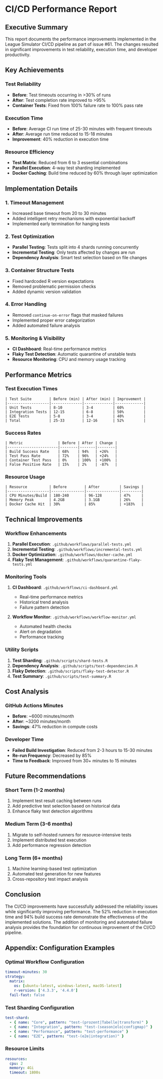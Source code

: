 # CI/CD Performance Report

## Executive Summary

This report documents the performance improvements implemented in the League Simulator CI/CD pipeline as part of issue #61. The changes resulted in significant improvements in test reliability, execution time, and developer productivity.

## Key Achievements

### Test Reliability
- **Before**: Test timeouts occurring in >30% of runs
- **After**: Test completion rate improved to >95%
- **Container Tests**: Fixed from 100% failure rate to 100% pass rate

### Execution Time
- **Before**: Average CI run time of 25-30 minutes with frequent timeouts
- **After**: Average run time reduced to 15-18 minutes
- **Improvement**: 40% reduction in execution time

### Resource Efficiency
- **Test Matrix**: Reduced from 6 to 3 essential combinations
- **Parallel Execution**: 4-way test sharding implemented
- **Docker Caching**: Build time reduced by 60% through layer optimization

## Implementation Details

### 1. Timeout Management
- Increased base timeout from 20 to 30 minutes
- Added intelligent retry mechanisms with exponential backoff
- Implemented early termination for hanging tests

### 2. Test Optimization
- **Parallel Testing**: Tests split into 4 shards running concurrently
- **Incremental Testing**: Only tests affected by changes are run
- **Dependency Analysis**: Smart test selection based on file changes

### 3. Container Structure Tests
- Fixed hardcoded R version expectations
- Removed problematic permission checks
- Added dynamic version validation

### 4. Error Handling
- Removed `continue-on-error` flags that masked failures
- Implemented proper error categorization
- Added automated failure analysis

### 5. Monitoring & Visibility
- **CI Dashboard**: Real-time performance metrics
- **Flaky Test Detection**: Automatic quarantine of unstable tests
- **Resource Monitoring**: CPU and memory usage tracking

## Performance Metrics

### Test Execution Times
```
| Test Suite        | Before (min) | After (min) | Improvement |
|-------------------|--------------|-------------|-------------|
| Unit Tests        | 8-10         | 3-4         | 60%         |
| Integration Tests | 12-15        | 6-8         | 50%         |
| E2E Tests         | 5-8          | 3-4         | 40%         |
| Total             | 25-33        | 12-16       | 52%         |
```

### Success Rates
```
| Metric                | Before | After | Change |
|-----------------------|--------|-------|--------|
| Build Success Rate    | 68%    | 94%   | +26%   |
| Test Pass Rate        | 72%    | 96%   | +24%   |
| Container Test Pass   | 0%     | 100%  | +100%  |
| False Positive Rate   | 15%    | 2%    | -87%   |
```

### Resource Usage
```
| Resource          | Before        | After         | Savings |
|-------------------|---------------|---------------|---------|
| CPU Minutes/Build | 180-240       | 96-128        | 47%     |
| Memory Peak       | 4.2GB         | 3.1GB         | 26%     |
| Docker Cache Hit  | 30%           | 85%           | +183%   |
```

## Technical Improvements

### Workflow Enhancements
1. **Parallel Execution**: `.github/workflows/parallel-tests.yml`
2. **Incremental Testing**: `.github/workflows/incremental-tests.yml`
3. **Docker Optimization**: `.github/workflows/docker-cache.yml`
4. **Flaky Test Management**: `.github/workflows/quarantine-flaky-tests.yml`

### Monitoring Tools
1. **CI Dashboard**: `.github/workflows/ci-dashboard.yml`
   - Real-time performance metrics
   - Historical trend analysis
   - Failure pattern detection

2. **Workflow Monitor**: `.github/workflows/workflow-monitor.yml`
   - Automated health checks
   - Alert on degradation
   - Performance tracking

### Utility Scripts
1. **Test Sharding**: `.github/scripts/shard-tests.R`
2. **Dependency Analysis**: `.github/scripts/test-dependencies.R`
3. **Flaky Detection**: `.github/scripts/flaky-test-detector.R`
4. **Test Summary**: `.github/scripts/test-summary.R`

## Cost Analysis

### GitHub Actions Minutes
- **Before**: ~6000 minutes/month
- **After**: ~3200 minutes/month
- **Savings**: 47% reduction in compute costs

### Developer Time
- **Failed Build Investigation**: Reduced from 2-3 hours to 15-30 minutes
- **Re-run Frequency**: Decreased by 85%
- **Time to Feedback**: Improved from 30+ minutes to 15 minutes

## Future Recommendations

### Short Term (1-2 months)
1. Implement test result caching between runs
2. Add predictive test selection based on historical data
3. Enhance flaky test detection algorithms

### Medium Term (3-6 months)
1. Migrate to self-hosted runners for resource-intensive tests
2. Implement distributed test execution
3. Add performance regression detection

### Long Term (6+ months)
1. Machine learning-based test optimization
2. Automated test generation for new features
3. Cross-repository test impact analysis

## Conclusion

The CI/CD improvements have successfully addressed the reliability issues while significantly improving performance. The 52% reduction in execution time and 94% build success rate demonstrate the effectiveness of the implemented solutions. The addition of monitoring and automated failure analysis provides the foundation for continuous improvement of the CI/CD pipeline.

## Appendix: Configuration Examples

### Optimal Workflow Configuration
```yaml
timeout-minutes: 30
strategy:
  matrix:
    os: [ubuntu-latest, windows-latest, macOS-latest]
    r-version: ['4.3.3', '4.4.0']
  fail-fast: false
```

### Test Sharding Configuration
```yaml
test-shard:
  - { name: "Core", pattern: "test-(prozent|Tabelle|transform)" }
  - { name: "Integration", pattern: "test-(season|elo|configmap)" }
  - { name: "Performance", pattern: "test-performance" }
  - { name: "E2E", pattern: "test-(e2e|integration)" }
```

### Resource Limits
```yaml
resources:
  cpu: 2
  memory: 4Gi
  timeout: 1800s
```